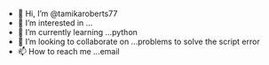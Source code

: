 - 👋 Hi, I’m @tamikaroberts77
- 👀 I’m interested in ...
- 🌱 I’m currently learning ...python
- 💞️ I’m looking to collaborate on ...problems to solve the script error
- 📫 How to reach me ...email 

<!---
tamikaroberts77/tamikaroberts77 is a ✨ special ✨ repository because its `README.md` (this file) appears on your GitHub profile.
You can click the Preview link to take a look at your changes.
--->
